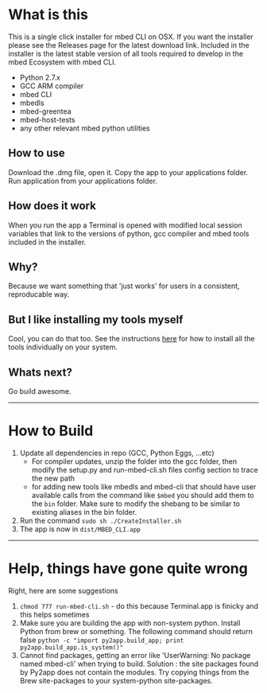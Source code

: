 # What is this
This is a single click installer for mbed CLI on OSX. If you want the installer please see the Releases page for the latest download link. 
Included in the installer is the latest stable version of all tools required to develop in the mbed Ecosystem with mbed CLI. 
- Python 2.7.x
- GCC ARM compiler 
- mbed CLI
- mbedls
- mbed-greentea
- mbed-host-tests
- any other relevant mbed python utilities

## How to use
Download the .dmg file, open it. Copy the app to your applications folder. Run application from your applications folder. 

## How does it work
When you run the app a Terminal is opened with modified local session variables that link to the versions of python, gcc compiler and mbed tools included in the installer.

## Why?
Because we want something that 'just works' for users in a consistent, reproducable way.

## But I like installing my tools myself
Cool, you can do that too. See the instructions [here](TODO) for how to install all the tools individually on your system.

## Whats next? 
Go build awesome.  


--------

# How to Build
1) Update all dependencies in repo (GCC, Python Eggs, ...etc)
	- For compiler updates, unzip the folder into the gcc folder, then modify the setup.py and run-mbed-cli.sh files config section to trace the new path
	- for adding new tools like mbedls and mbed-cli that should have user available calls from the command like `$mbed` you should add them to the `bin` folder. Make sure to modify the shebang to be similar to existing aliases in the bin folder. 
2) Run the command `sudo sh ./CreateInstaller.sh`
3) The app is now in `dist/MBED_CLI.app`


--------
# Help, things have gone quite wrong
Right, here are some suggestions
1) `chmod 777 run-mbed-cli.sh` - do this because Terminal.app is finicky and this helps sometimes
2) Make sure you are building the app with non-system python. Install Python from brew or something. The following command should return false `python -c "import py2app.build_app; print py2app.build_app.is_system()"`
3) Cannot find packages, getting an error like 'UserWarning: No package named mbed-cli' when trying to build. Solution : the site packages found by Py2app does not contain the modules. Try copying things from the Brew site-packages to your system-python site-packages. 



